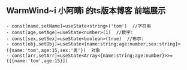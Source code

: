 <!--
 * @Author: 吴晓晴
 * @Date: 2021-08-03 22:54:23
 * @LastEditTime: 2021-08-03 22:56:48
 * @FilePath: \webDevelopment\blogDev\jspang-blog\react-blog\react-blog-typescript\README.md
-->
## WarmWind~i  小阿晴i 的ts版本博客  前端展示
    - const[name,setName]=useState<string>('tom')  //字符串
    - const[age,setAge]=useState<number>(1)  //数字:
    - const[sex,setSex]=useState<boolean>(true)  //布尔:
    - const[obj,setObj]=useState<{name:string;age:number;sex:string}>({name:'tom',age:15,sex:'男'})  对象
    - const[arr,setArr]=useState<Array<{name:string;age:number}>>=([{name:'tom',age:15}])

